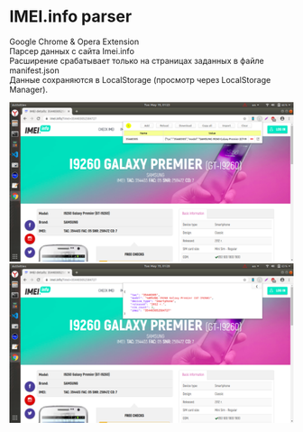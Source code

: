 # IMEI.info parser
Google Chrome &amp; Opera Extension  
Парсер данных с сайта Imei.info  
Расширение срабатывает только на страницах заданных в файле manifest.json  
Данные сохраняются в LocalStorage (просмотр через LocalStorage Manager).
  
![imei.info parser](screenshots/1.png)  
![imei.info parser](screenshots/2.png)
